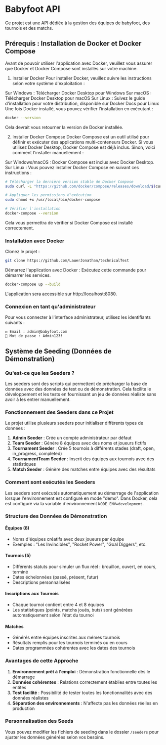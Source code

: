 # Babyfoot API

Ce projet est une API dédiée à la gestion des équipes de babyfoot, des tournois et des matchs.

## Prérequis : Installation de Docker et Docker Compose
Avant de pouvoir utiliser l'application avec Docker, veuillez vous assurer que Docker et Docker Compose sont installés sur votre machine.

1. Installer Docker
Pour installer Docker, veuillez suivre les instructions selon votre système d'exploitation :

Sur Windows : Télécharger Docker Desktop pour Windows
Sur macOS : Télécharger Docker Desktop pour macOS
Sur Linux : Suivez le guide d'installation pour votre distribution, disponible sur Docker Docs pour Linux
Une fois Docker installé, vous pouvez vérifier l'installation en exécutant :

```bash
docker --version
```

Cela devrait vous retourner la version de Docker installée.

2. Installer Docker Compose
Docker Compose est un outil utilisé pour définir et exécuter des applications multi-conteneurs Docker. Si vous utilisez Docker Desktop, Docker Compose est déjà inclus. Sinon, voici comment l'installer manuellement :

Sur Windows/macOS : Docker Compose est inclus avec Docker Desktop.
Sur Linux : Vous pouvez installer Docker Compose en suivant ces instructions :

```bash
# Télécharger la dernière version stable de Docker Compose
sudo curl -L "https://github.com/docker/compose/releases/download/$(curl -s https://api.github.com/repos/docker/compose/releases/latest | jq -r .tag_name)/docker-compose-$(uname -s)-$(uname -m)" -o /usr/local/bin/docker-compose

# Appliquer les permissions d'exécution
sudo chmod +x /usr/local/bin/docker-compose

# Vérifier l'installation
docker-compose --version
```

Cela vous permettra de vérifier si Docker Compose est installé correctement.

### Installation avec Docker

Clonez le projet :

```bash
git clone https://github.com/LauerJonathan/technicalTest
```

Démarrez l'application avec Docker : Exécutez cette commande pour démarrer les services.

```bash
docker-compose up --build
```

L'application sera accessible sur http://localhost:8080.

### Connexion en tant qu'administrateur

Pour vous connecter à l'interface administrateur, utilisez les identifiants suivants :

```
✉️ Email : admin@babyfoot.com
🔑 Mot de passe : Admin123!
```

## Système de Seeding (Données de Démonstration)

### Qu'est-ce que les Seeders ?

Les seeders sont des scripts qui permettent de précharger la base de données avec des données de test ou de démonstration. Cela facilite le développement et les tests en fournissant un jeu de données réaliste sans avoir à les entrer manuellement.

### Fonctionnement des Seeders dans ce Projet

Le projet utilise plusieurs seeders pour initialiser différents types de données :

1. **Admin Seeder** : Crée un compte administrateur par défaut
2. **Team Seeder** : Génère 8 équipes avec des noms et joueurs fictifs
3. **Tournament Seeder** : Crée 5 tournois à différents stades (draft, open, in_progress, completed)
4. **TournamentTeam Seeder** : Inscrit des équipes aux tournois avec des statistiques
5. **Match Seeder** : Génère des matches entre équipes avec des résultats

### Comment sont exécutés les Seeders

Les seeders sont exécutés automatiquement au démarrage de l'application lorsque l'environnement est configuré en mode "demo". Dans Docker, cela est configuré via la variable d'environnement `NODE_ENV=development`.

### Structure des Données de Démonstration

#### Équipes (8)
- Noms d'équipes créatifs avec deux joueurs par équipe
- Exemples : "Les Invincibles", "Rocket Power", "Goal Diggers", etc.

#### Tournois (5)
- Différents statuts pour simuler un flux réel : brouillon, ouvert, en cours, terminé
- Dates échelonnées (passé, présent, futur)
- Descriptions personnalisées

#### Inscriptions aux Tournois
- Chaque tournoi contient entre 4 et 8 équipes
- Les statistiques (points, matchs joués, buts) sont générées automatiquement selon l'état du tournoi

#### Matches
- Générés entre équipes inscrites aux mêmes tournois
- Résultats remplis pour les tournois terminés ou en cours
- Dates programmées cohérentes avec les dates des tournois

### Avantages de cette Approche

1. **Environnement prêt à l'emploi** : Démonstration fonctionnelle dès le démarrage
2. **Données cohérentes** : Relations correctement établies entre toutes les entités
3. **Test facilité** : Possibilité de tester toutes les fonctionnalités avec des données réalistes
4. **Séparation des environnements** : N'affecte pas les données réelles en production

### Personnalisation des Seeds

Vous pouvez modifier les fichiers de seeding dans le dossier `/seeders` pour ajuster les données générées selon vos besoins.